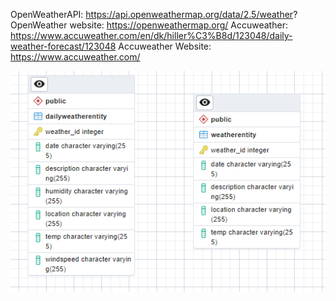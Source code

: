 OpenWeatherAPI: https://api.openweathermap.org/data/2.5/weather?
OpenWeather website: https://openweathermap.org/
Accuweather: https://www.accuweather.com/en/dk/hiller%C3%B8d/123048/daily-weather-forecast/123048
Accuweather Website: https://www.accuweather.com/


![img.png](img.png)